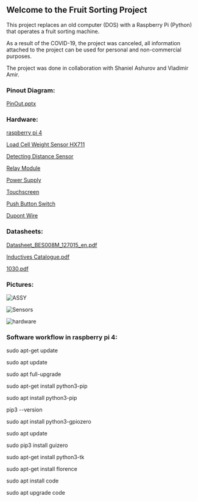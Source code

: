 ## Welcome to the Fruit Sorting Project

This project replaces an old computer (DOS) with a Raspberry Pi (Python) that operates a fruit sorting machine.

As a result of the COVID-19, the project was canceled, all information attached to the project can be used for personal and non-commercial purposes.

The project was done in collaboration with Shaniel Ashurov and Vladimir Amir.
### Pinout Diagram:

[PinOut.pptx](https://github.com/IshaiShabaev/Fruit-Sorting-Project/files/9150887/PinOut.pptx)

### Hardware:

[raspberry pi 4](https://www.raspberrypi.com/products/raspberry-pi-4-model-b/)

[Load Cell Weight Sensor HX711](https://www.amazon.com/gp/product/B07GQPV6C4/ref=ppx_yo_dt_b_asin_title_o06_s01?ie=UTF8&psc=1)

[Detecting Distance Sensor ](https://www.amazon.com/gp/product/B07P3LG7NP/ref=ppx_yo_dt_b_asin_title_o06_s01?ie=UTF8&psc=1)

[Relay Module](https://www.amazon.com/gp/product/B00KTELP3I/ref=ppx_yo_dt_b_asin_title_o06_s00?ie=UTF8&psc=1) 

[Power Supply](https://www.amazon.com/gp/product/B07RT54H9V/ref=ppx_yo_dt_b_asin_title_o06_s01?ie=UTF8&psc=1)

[Touchscreen](https://www.amazon.com/gp/product/B07L6WT77H/ref=ppx_yo_dt_b_asin_title_o07_s00?ie=UTF8&psc=1)

[ Push Button Switch ](https://www.amazon.com/gp/product/B08P4HKCVX/ref=ppx_yo_dt_b_asin_title_o05_s00?ie=UTF8&psc=1)

[Dupont Wire](https://www.amazon.com/gp/product/B07GD1TH2K/ref=ppx_yo_dt_b_asin_title_o05_s01?ie=UTF8&psc=1)

### Datasheets:

[Datasheet_BES008M_127015_en.pdf](https://github.com/IshaiShabaev/Fruit-Sorting-Project/files/9150891/Datasheet_BES008M_127015_en.pdf)

[Inductives Catalogue.pdf](https://github.com/IshaiShabaev/Fruit-Sorting-Project/files/9150896/Inductives.Catalogue.pdf)

[1030.pdf](https://github.com/IshaiShabaev/Fruit-Sorting-Project/files/9150894/1030.pdf)

### Pictures:

![ASSY](https://i.postimg.cc/grFc2WMy/IMG-1712.jpg)

![Sensors](https://i.postimg.cc/FKMhZm4M/IMG-1713.jpg)

![hardware](https://i.postimg.cc/KzGJC3xB/IMG-1707.jpg)

### Software workflow in raspberry pi 4:

sudo apt-get update

sudo apt update

sudo apt full-upgrade

sudo apt-get install python3-pip

sudo apt install python3-pip

pip3 --version

sudo apt install python3-gpiozero

sudo apt update

sudo pip3 install guizero

sudo apt-get install python3-tk

sudo apt-get install florence

sudo apt install code

sudo apt upgrade code


